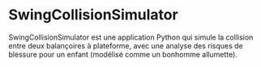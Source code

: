 # SwingCollisionSimulator
SwingCollisionSimulator est une application Python qui simule la collision entre deux balançoires à plateforme, avec une analyse des risques de blessure pour un enfant (modélisé comme un bonhomme allumette).
